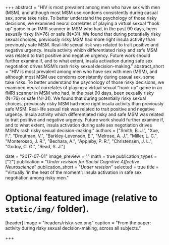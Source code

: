 +++
abstract = "HIV is most prevalent among men who have sex with men (MSM), and although most MSM use condoms consistently during casual sex, some take risks. To better understand the psychology of those risky decisions, we examined neural correlates of playing a virtual sexual “hook up” game in an fMRI scanner in MSM who had, in the past 90 days, been sexually risky (N=76) or safe (N=31). We found that during potentially risky sexual choices, previously risky MSM had more right insula activity than previously safe MSM. Real-life sexual risk was related to trait positive and negative urgency. Insula activity which differentiated risky and safe MSM was related to trait positive and negative urgency. Future work should further examine if, and to what extent, insula activation during safe sex negotiation drives MSM’s rash risky sexual decision-making."
abstract_short = "HIV is most prevalent among men who have sex with men (MSM), and although most MSM use condoms consistently during casual sex, some take risks. To better understand the psychology of those risky decisions, we examined neural correlates of playing a virtual sexual “hook up” game in an fMRI scanner in MSM who had, in the past 90 days, been sexually risky (N=76) or safe (N=31). We found that during potentially risky sexual choices, previously risky MSM had more right insula activity than previously safe MSM. Real-life sexual risk was related to trait positive and negative urgency. Insula activity which differentiated risky and safe MSM was related to trait positive and negative urgency. Future work should further examine if, and to what extent, insula activation during safe sex negotiation drives MSM’s rash risky sexual decision-making."
authors = ["Smith, B. J.", "Xue, F.", "Droutman, V.", "Barkley-Levenson, E.", "Melrose, A. J.", "Miller, L. C.", "Monterosso, J. R.", "Bechara, A.", "Appleby, P. R.", "Christensen, J. L.", "Godoy, C. G.", "Read, S. J."]

date = "2017-07-01"
image_preview = ""
math = true
publication_types = ["2"]
publication = "*Under revision for Social Cognitive Affective Neuroscience*"
publication_short = "*Under revision*"
selected = true
title = "Virtually 'in the heat of the moment': Insula activation in safe sex negotiation among risky men."


# Optional featured image (relative to `static/img/` folder).
[header]
image = "headers/risky-sex.png"
caption = "From the paper: activity during risky sexual decision-making, across all subjects."

+++

<!--More detail can easily be written here using *Markdown* and $\rm \LaTeX$ math code.-->
